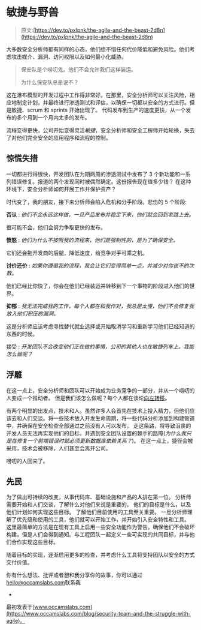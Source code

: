 # 敏捷与野兽

> 原文:[https://dev.to/pxlpnk/the-agile-and-the-beast-2d8n](https://dev.to/pxlpnk/the-agile-and-the-beast-2d8n)

大多数安全分析师都有同样的心态，他们想不惜任何代价降低和避免风险。他们考虑攻击媒介、漏洞、访问权限以及如何最小化威胁。

> 保安队是个唠叨鬼。他们不会允许我们这样装运。
> 
> 为什么保安队总是说不？

这在瀑布模型的开发过程中工作得非常好。在那里，安全分析师可以关注风险，相应地制定计划，并最终进行渗透测试和评估，以确保一切都以安全的方式进行。但是敏捷、scrum 和 sprints 开始出现了。
代码发布到生产的速度更快，从一个发布的多个月到一个月内太多的发布。

流程变得更快，公司开始变得灵活*敏捷*，安全分析师和安全工程师开始轮换，失去了对他们完全安全的应用程序和流程的控制。

## 惊慌失措

一切都进行得很快，开发团队在为期两周的渗透测试中发布了 3 个新功能和一系列错误修复。报道的两个发现同时被偶然确定。这份报告现在值多少钱？
在这种环境下，安全分析师如何开展工作并保护资产？

时代变了，我的朋友，接下来分析师会陷入危机和分手阶段。悲伤的 5 个阶段:

**否认** :
*他们不会永远这样做，一旦产品发布并稳定下来，他们就会回到老路上去。*

很可能不会，他们会努力争取更快的发布。

**愤怒** :
*他们为什么不按照我的流程来，他们是强制性的，是为了确保安全。*

它们还会拖开发商的后腿，降低速度，给竞争对手可乘之机。

**讨价还价** :
*如果你遵循我的流程，我会让它们变得简单一点，并减少对你说不的次数。*

他们已经比你快了，你会在他们已经装运并转移到下一个事物的阶段进入他们的世界。

**抑郁** :
*我无法完成我的工作，每个人都在和我作对，我总是太慢，他们不会修复我放入他们积压的漏洞。*

这是分析师应该考虑寻找替代就业选择或开始取消学习和重新学习他们已经知道的东西的时候。

接受 :
*开发团队不会改变他们正在做的事情，公司的其他人也在敏捷列车上。我能怎么做呢？*

## 浮雕

在这一点上，安全分析师和团队可以开始成为业务竞争的一部分，并从一个唠叨的人变成一个推动者。
但是我们该怎么做呢？每个人都在谈论[向左转移](https://www.youtube.com/watch?v=I8OSX4Kk97o)。

有两个明显的出发点，技术和人。虽然许多人会首先在技术上投入精力，但他们应该去和人们交谈。将一些技术放入开发生命周期，将一些代码分析添加到构建管道中，并确保在安全检查全部通过之前没有人可以发布。
走这条路，将导致沮丧的开发人员无法再实现他们的目标，并遇到安全团队设置的棘手的路障(*为什么我只是在修复一个前端错误时就必须更新数据库依赖关系？*)。
在这一点上，捷径会被采用，技术会被移除，人们甚至会离开公司。

唠叨的人回来了。

## 先民

为了做出可持续的改变，从事代码库、基础设施和产品的**人**排在第一位。
分析师需要开始和人们交谈，了解什么对他们来说是重要的。
他们的目标是什么，以及他们计划如何实现这些目标。
了解他们目前使用的工具至关重要。
一旦分析师理解了优先级和使用的工具，他们就可以开始工作，并开始引入安全特性和工具。
这里最简单的方法是在现有工具上启用一些安全功能作为警告。确保他们不会破坏构建，但是人们会得到通知。与工程团队一起定义一些可实现的共同目标，并与他们合作实现这些目标。

随着目标的实现，逐渐启用更多的检查，并考虑什么工具将支持团队以安全的方式交付价值。

你有什么想法、批评或者想和我分享你的故事，你可以通过[hello@occamslabs.com](//mailto:hello@occamslabs.com)联系我

-

最初发表于[www.occamslabs.com](https://www.occamslabs.com/blog/security-team-and-the-struggle-with-agile)。
